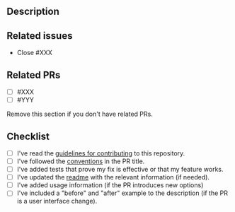 ## Description

## Related issues
- Close #XXX

## Related PRs
- [ ] #XXX
- [ ] #YYY

Remove this section if you don't have related PRs.

## Checklist
- [ ] I've read the [guidelines for contributing](https://github.com/khulnasoft-labs/pipeline-parser/blob/main/CONTRIBUTING.md) to this repository.
- [ ] I've followed the [conventions](https://github.com/khulnasoft-labs/pipeline-parser/blob/main/CONTRIBUTING.md#pull-requests) in the PR title.
- [ ] I've added tests that prove my fix is effective or that my feature works.
- [ ] I've updated the [readme](https://github.com/khulnasoft-labs/pipeline-parser/blob/main/README.md) with the relevant information (if needed).
- [ ] I've added usage information (if the PR introduces new options)
- [ ] I've included a "before" and "after" example to the description (if the PR is a user interface change).
